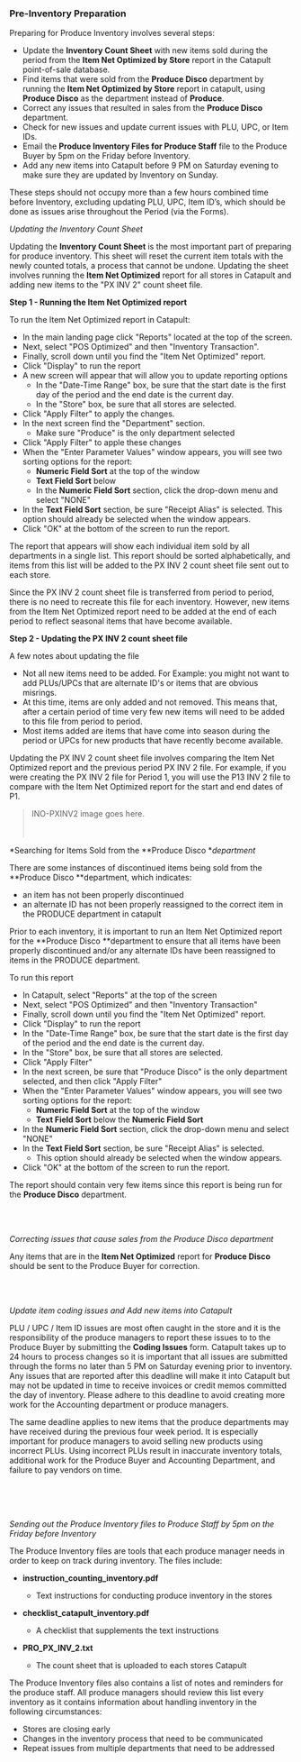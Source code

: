 ### Pre-Inventory Preparation

Preparing for Produce Inventory involves several steps:  

- Update the **Inventory Count Sheet** with new items sold during the period from the **Item Net Optimized by Store** report in the Catapult point-of-sale database.  
- Find items that were sold from the **Produce Disco** department by running the **Item Net Optimized by Store** report in catapult, using **Produce Disco** as the department instead of **Produce**.
- Correct any issues that resulted in sales from the **Produce Disco** department.
- Check for new issues and update current issues with PLU, UPC, or Item IDs.
- Email the **Produce Inventory Files for Produce Staff** file to the Produce Buyer by 5pm on the Friday before Inventory.
- Add any new items into Catapult before 9 PM on Saturday evening to make sure they are updated by Inventory on Sunday.    

These steps should not occupy more than a few hours combined time before Inventory, excluding updating PLU, UPC, Item ID’s, which should be done as issues arise throughout the Period (via the Forms). 

*Updating the Inventory Count Sheet*

Updating the **Inventory Count Sheet** is the most important part of preparing for produce inventory. This sheet will reset the current item totals with the newly counted totals, a process that cannot be undone. Updating the sheet involves running the **Item Net Optimized** report for all stores in Catapult and adding new items to the "PX INV 2" count sheet file. 

**Step 1 - Running the Item Net Optimized report**

To run the Item Net Optimized report in Catapult:  

- In the main landing page click "Reports" located at the top of the screen.
- Next, select "POS Optimized" and then "Inventory Transaction".  
- Finally, scroll down until you find the "Item Net Optimized" report.  
- Click "Display" to run the report
- A new screen will appear that will allow you to update reporting options
  - In the "Date-Time Range" box, be sure that the start date is the first day of the period and the end date is the current day.  
  - In the "Store" box, be sure that all stores are selected. 
- Click "Apply Filter" to apply the changes. 
- In the next screen find the "Department" section. 
  - Make sure "Produce" is the only department selected
- Click "Apply Filter" to apple these changes
- When the "Enter Parameter Values" window appears, you will see two sorting options for the report:
	- **Numeric Field Sort** at the top of the window
	- **Text Field Sort** below
  - In the **Numeric Field Sort** section, click the drop-down menu and select "NONE"
- In the **Text Field Sort** section, be sure "Receipt Alias" is selected. This option should already be selected when the window appears. 
- Click "OK" at the bottom of the screen to run the report.

The report that appears will show each individual item sold by all departments in a single list. This report should be sorted alphabetically, and items from this list will be added to the PX INV 2 count sheet file sent out to each store. 

Since the PX INV 2 count sheet file is transferred from period to period, there is no need to recreate this file for each inventory. However, new items from the Item Net Optimized report need to be added at the end of each period to reflect seasonal items that have become available. 

**Step 2 - Updating the PX INV 2 count sheet file**

A few notes about updating the file

- Not all new items need to be added. For Example: you might not want to add PLUs/UPCs that are alternate ID's or items that are obvious misrings.
- At this time, items are only added and not removed. This means that, after a certain period of time very few new items will need to be added to this file from period to period. 
- Most items added are items that have come into season during the period or UPCs for new products that have recently become available.

Updating the PX INV 2 count sheet file involves comparing the Item Net Optimized report and the previous period PX INV 2 file.  For example, if you were creating the PX INV 2 file for Period 1, you will use the P13 INV 2 file to compare with the Item Net Optimized report for the start and end dates of P1.

>INO-PXINV2 image goes here. 
<BR><BR><BR>

*Searching for Items Sold from the **Produce Disco **department*

There are some instances of discontinued items being sold from the **Produce Disco **department, which indicates:

- an item has not been properly discontinued
- an alternate ID has not been properly reassigned to the correct item in the PRODUCE department in catapult

Prior to each inventory, it is important to run an Item Net Optimized report for the **Produce Disco **department to ensure that all items have been properly discontinued and/or any alternate IDs have been reassigned to items in the PRODUCE department.  

To run this report

- In Catapult, select "Reports" at the top of the screen  
- Next, select "POS Optimized" and then "Inventory Transaction"  
- Finally, scroll down until you find the "Item Net Optimized" report.  
- Click "Display" to run the report
- In the "Date-Time Range" box, be sure that the start date is the first day of the period and the end date is the current day.  
- In the "Store" box, be sure that all stores are selected. 
- Click "Apply Filter"  
- In the next screen, be sure that "Produce Disco" is the only department selected, and then click "Apply Filter"
- When the "Enter Parameter Values" window appears, you will see two sorting options for the report:
	- **Numeric Field Sort** at the top of the window
	- **Text Field Sort** below the **Numeric Field Sort**
- In the **Numeric Field Sort** section, click the drop-down menu and select "NONE"
- In the **Text Field Sort** section, be sure "Receipt Alias" is selected. 
  - This option should already be selected when the window appears. 
- Click "OK" at the bottom of the screen to run the report.

The report should contain very few items since this report is being run for the **Produce Disco** department.

<BR><BR>

*Correcting issues that cause sales from the  Produce Disco department*

Any items that are in the **Item Net Optimized** report for **Produce Disco** should be sent to the Produce Buyer for correction. 


<BR><BR>

*Update item coding issues and Add new items into Catapult*

PLU / UPC / Item ID issues are most often caught in the store and it is the responsibility of the produce managers to report these issues to to the Produce Buyer by submitting the **Coding Issues** form. Catapult takes up to 24 hours to process changes so it is important that all issues are submitted through the forms no later than 5 PM on Saturday evening prior to inventory. Any issues that are reported after this deadline will make it into Catapult but may not be updated in time to receive invoices or credit memos committed the day of inventory. Please adhere to this deadline to avoid creating more work for the Accounting department or produce managers.

The same deadline applies to new items that the produce departments may have received during the previous four week period. It is especially important for produce managers to avoid selling new products using incorrect PLUs. Using incorrect PLUs result in inaccurate inventory totals, additional work for the Produce Buyer and Accounting Department, and failure to pay vendors on time.

<BR><BR><BR>

*Sending out the Produce Inventory files to Produce Staff by 5pm on the Friday before Inventory*

The Produce Inventory files are tools that each produce manager needs in order to keep on track during inventory. The files include:

- **instruction_counting_inventory.pdf**
	- Text instructions for conducting produce inventory in the stores

- **checklist_catapult_inventory.pdf**
	- A checklist that supplements the text instructions
  
- **PRO_PX_INV_2.txt**
	- The count sheet that is uploaded to each stores Catapult 

The Produce Inventory files also contains a list of notes and reminders for the produce staff. All produce managers should review this list every inventory as it contains information about handling inventory in the following circumstances:

- Stores are closing early
- Changes in the inventory process that need to be communicated 
- Repeat issues from multiple departments that need to be addressed
